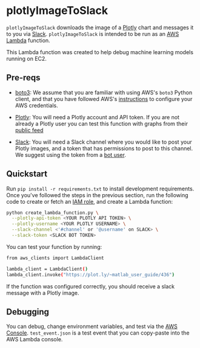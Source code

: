 # plotlyImageToSlack

`plotlyImageToSlack` downloads the image of a [Plotly](https://plot.ly/) chart and messages it to you via [Slack](https://slack.com/). `plotlyImageToSlack` is intended to be run as an [AWS Lambda](https://aws.amazon.com/lambda/) function.

This Lambda function was created to help debug machine learning models running on EC2.

## Pre-reqs

 * [boto3](https://boto3.readthedocs.io/en/latest/): We assume that you are familiar with using AWS's `boto3` Python client, and that you have followed AWS's [instructions](http://boto3.readthedocs.io/en/latest/guide/configuration.html) to configure your AWS credentials.

 * [Plotly](https://plot.ly/): You will need a Plotly account and API token. If you are not already a Plotly user you can test this function with graphs from their [public feed](https://plot.ly/feed/)

 * [Slack](https://slack.com/): You will need a Slack channel where you would like to post your Plotly images, and a token that has permissions to post to this channel. We suggest using the token from a [bot user](https://api.slack.com/bot-users).

## Quickstart

Run `pip install -r requirements.txt` to install development requirements. Once you've followed the steps in the previous section, run the following code to create or fetch an [IAM role](http://docs.aws.amazon.com/IAM/latest/UserGuide/id_roles.html), and create a Lambda function:

```bash
python create_lambda_function.py \
  --plotly-api-token <YOUR PLOTLY API TOKEN> \
  --plotly-username <YOUR PLOTLY USERNAME> \
  --slack-channel <'#channel' or '@username' on SLACK> \
  --slack-token <SLACK BOT TOKEN>
```

You can test your function by running:

```bash
from aws_clients import LambdaClient

lambda_client = LambdaClient()
lambda_client.invoke("https://plot.ly/~matlab_user_guide/436")
```

If the function was configured correctly, you should receive a slack message with a Plotly image.

## Debugging

You can debug, change environment variables, and test via the [AWS Console](console.aws.amazon.com). `test_event.json` is a test event that you can copy-paste into the AWS Lambda console.
